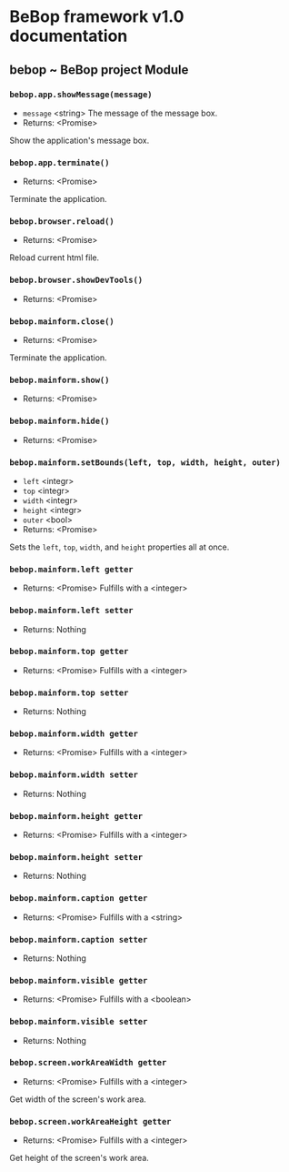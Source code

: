 # BeBop framework v1.0 documentation

## bebop ~ BeBop project Module

### `bebop.app.showMessage(message)`
* `message` \<string> The message of the message box.
* Returns: \<Promise>

Show the application's message box.

### `bebop.app.terminate()`
* Returns: \<Promise>

Terminate the application.

### `bebop.browser.reload()`
* Returns: \<Promise>

Reload current html file.

### `bebop.browser.showDevTools()`
* Returns: \<Promise>

### `bebop.mainform.close()`
* Returns: \<Promise>

Terminate the application.

### `bebop.mainform.show()`
* Returns: \<Promise>

### `bebop.mainform.hide()`
* Returns: \<Promise>

### `bebop.mainform.setBounds(left, top, width, height, outer)`
* `left` \<integr>
* `top` \<integr>
* `width` \<integr>
* `height` \<integr>
* `outer` \<bool>
* Returns: \<Promise>

Sets the `left`, `top`, `width`, and `height` properties all at once.

### `bebop.mainform.left getter`
* Returns: \<Promise> Fulfills with a \<integer>

### `bebop.mainform.left setter`
* Returns: Nothing

### `bebop.mainform.top getter`
* Returns: \<Promise> Fulfills with a \<integer>

### `bebop.mainform.top setter`
* Returns: Nothing

### `bebop.mainform.width getter`
* Returns: \<Promise> Fulfills with a \<integer>

### `bebop.mainform.width setter`
* Returns: Nothing

### `bebop.mainform.height getter`
* Returns: \<Promise> Fulfills with a \<integer>

### `bebop.mainform.height setter`
* Returns: Nothing

### `bebop.mainform.caption getter`
* Returns: \<Promise> Fulfills with a \<string>

### `bebop.mainform.caption setter`
* Returns: Nothing

### `bebop.mainform.visible getter`
* Returns: \<Promise> Fulfills with a \<boolean>

### `bebop.mainform.visible setter`
* Returns: Nothing

### `bebop.screen.workAreaWidth getter`
* Returns: \<Promise> Fulfills with a \<integer>

Get width of the screen's work area.

### `bebop.screen.workAreaHeight getter`
* Returns: \<Promise> Fulfills with a \<integer>

Get height of the screen's work area.
